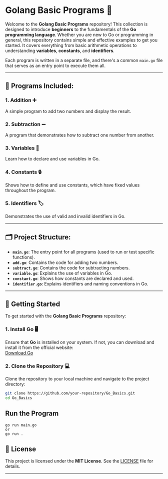 # Golang Basic Programs 🚀

Welcome to the **Golang Basic Programs** repository! This collection is designed to introduce **beginners** to the fundamentals of the **Go programming language**. Whether you are new to Go or programming in general, this repository contains simple and effective examples to get you started. It covers everything from basic arithmetic operations to understanding **variables**, **constants**, and **identifiers**.

Each program is written in a separate file, and there's a common `main.go` file that serves as an entry point to execute them all.

---

## 🌟 Programs Included:

### 1. **Addition ➕**
A simple program to add two numbers and display the result.

### 2. **Subtraction ➖**
A program that demonstrates how to subtract one number from another.

### 3. **Variables 📝**
Learn how to declare and use variables in Go.

### 4. **Constants 🔒**
Shows how to define and use constants, which have fixed values throughout the program.

### 5. **Identifiers 🏷️**
Demonstrates the use of valid and invalid identifiers in Go.

---

## 🗂️ Project Structure:

- **`main.go`**: The entry point for all programs (used to run or test specific functions).
- **`add.go`**: Contains the code for adding two numbers.
- **`subtract.go`**: Contains the code for subtracting numbers.
- **`variable.go`**: Explains the use of variables in Go.
- **`constant.go`**: Shows how constants are declared and used.
- **`identifier.go`**: Explains identifiers and naming conventions in Go.

---

## 🚀 Getting Started

To get started with the **Golang Basic Programs** repository:

### 1. Install Go 🖥️

Ensure that **Go** is installed on your system. If not, you can download and install it from the official website:  
[Download Go](https://golang.org/doc/install)

### 2. Clone the Repository 💻

Clone the repository to your local machine and navigate to the project directory:

```bash
git clone https://github.com/your-repository/Go_Basics.git
cd Go_Basics
```
## Run the Program
```
go run main.go
or
go run .
```

## 📜 License

This project is licensed under the **MIT License**. See the [LICENSE](LICENSE) file for details.

---

